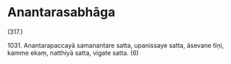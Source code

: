 # Anantarasabhāga

(317.)

1031\. Anantarapaccayā samanantare satta, upanissaye satta, āsevane tīṇi, kamme ekaṃ, natthiyā satta, vigate satta. (6)
